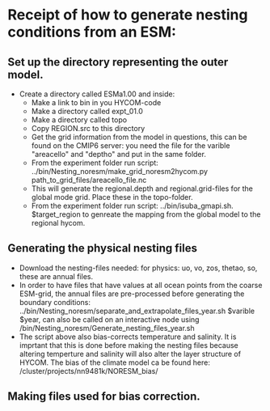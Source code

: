 # Receipt of how to generate nesting conditions from an ESM:

## Set up the directory representing the outer model.
- Create a directory called ESMa1.00 and inside:
  - Make a link to bin in you HYCOM-code
  - Make a directory called expt_01.0
  - Make a directory called topo
  - Copy REGION.src to this directory
  - Get the grid information from the model in questions, this can be found on the CMIP6 server: you need the file for the varible "areacello" and "deptho" and put in the same folder.
  - From the experiment folder run script: ../bin/Nesting_noresm/make_grid_noresm2hycom.py path_to_grid_files/areacello_file.nc
  - This will generate the regional.depth and regional.grid-files for the global mode grid. Place these in the topo-folder.
  - From the experiment folder run script: ../bin/isuba_gmapi.sh. $target_region to genreate the mapping from the global model to the regional hycom.
		
		
## Generating the physical nesting files
- Download the nesting-files needed: for physics: uo, vo, zos, thetao, so, these are annual files.
- In order to have files that have values at all ocean points from the coarse ESM-grid, the annual files are pre-processed before generating the boundary conditions: ../bin/Nesting_noresm/separate_and_extrapolate_files_year.sh  $varible $year, can also be called on an interactive node using  /bin/Nesting_noresm/Generate_nesting_files_year.sh
- The script above also bias-corrects temperature and salinity.  It is imprtant that this is done before making the nesting files because altering temperture and salinity will also alter the layer structure of HYCOM. The bias of the climate model ca be found here: /cluster/projects/nn9481k/NORESM_bias/

## Making files used for bias correction.

